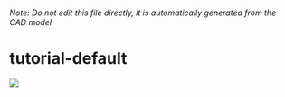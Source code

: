 ###### Note: Do not edit this file directly, it is automatically generated from the CAD model

# tutorial-default

![](/project.svg)



 

